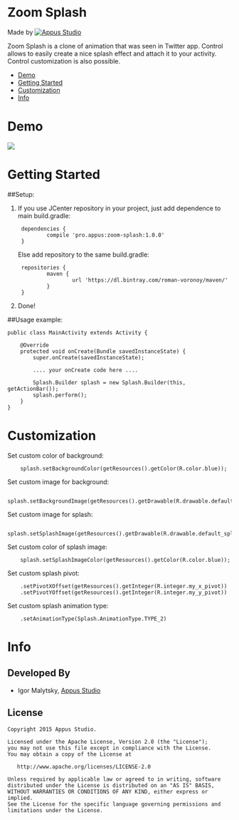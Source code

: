 Zoom Splash
=====================

Made by [![Appus Studio](https://github.com/appus-studio/Appus-Splash/blob/master/image/feather_for_vk100-100.png)](https://appus.software)


Zoom Splash is a clone of animation that was seen in Twitter app. Control allows to easily create a nice splash effect and attach it to your activity. Control customization is also possible.

* [Demo](#demo)
* [Getting Started](#getting-started)
* [Customization](#customization)
* [Info](#info)

# Demo
![](https://github.com/appus-studio/Appus-Splash/blob/master/image/splash_demo.gif)

# Getting Started

##Setup:

1. If you use JCenter repository in your project, just add dependence to main build.gradle:

        dependencies {
                compile 'pro.appus:zoom-splash:1.0.0'
        }
   
   Else add repository to the same build.gradle:
   
        repositories {
                maven {
                        url 'https://dl.bintray.com/roman-voronoy/maven/'
                }
        }
        
        
2. Done!

##Usage example:


    public class MainActivity extends Activity {

        @Override
        protected void onCreate(Bundle savedInstanceState) {
            super.onCreate(savedInstanceState);

            .... your onCreate code here ....

            Splash.Builder splash = new Splash.Builder(this, getActionBar());
            splash.perform();
        }
    }

# Customization

Set custom color of background:


        splash.setBackgroundColor(getResources().getColor(R.color.blue));

Set custom image for background:


        splash.setBackgroundImage(getResources().getDrawable(R.drawable.default_splash_image));

Set custom image for splash:


        splash.setSplashImage(getResources().getDrawable(R.drawable.default_splash_image));

Set custom color of splash image:


        splash.setSplashImageColor(getResources().getColor(R.color.blue));
        
        
Set custom splash pivot:
        
        .setPivotXOffset(getResources().getInteger(R.integer.my_x_pivot))
        .setPivotYOffset(getResources().getInteger(R.integer.my_y_pivot))

Set custom splash animation type:

        .setAnimationType(Splash.AnimationType.TYPE_2)

# Info

Developed By
------------

* Igor Malytsky, [Appus Studio](https://appus.software)

License
--------

    Copyright 2015 Appus Studio.

    Licensed under the Apache License, Version 2.0 (the "License");
    you may not use this file except in compliance with the License.
    You may obtain a copy of the License at

       http://www.apache.org/licenses/LICENSE-2.0

    Unless required by applicable law or agreed to in writing, software
    distributed under the License is distributed on an "AS IS" BASIS,
    WITHOUT WARRANTIES OR CONDITIONS OF ANY KIND, either express or implied.
    See the License for the specific language governing permissions and
    limitations under the License.
